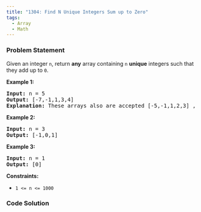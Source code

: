 ```yaml
---
title: "1304: Find N Unique Integers Sum up to Zero"
tags:
  - Array
  - Math
---
```

### Problem Statement

<p>Given an integer <code>n</code>, return <strong>any</strong> array containing <code>n</code> <strong>unique</strong> integers such that they add up to <code>0</code>.</p>


<p><strong class="example">Example 1:</strong></p>

<pre>
<strong>Input:</strong> n = 5
<strong>Output:</strong> [-7,-1,1,3,4]
<strong>Explanation:</strong> These arrays also are accepted [-5,-1,1,2,3] , [-3,-1,2,-2,4].
</pre>

<p><strong class="example">Example 2:</strong></p>

<pre>
<strong>Input:</strong> n = 3
<strong>Output:</strong> [-1,0,1]
</pre>

<p><strong class="example">Example 3:</strong></p>

<pre>
<strong>Input:</strong> n = 1
<strong>Output:</strong> [0]
</pre>


<p><strong>Constraints:</strong></p>

<ul>
	<li><code>1 &lt;= n &lt;= 1000</code></li>
</ul>


### Code Solution

```python

```
